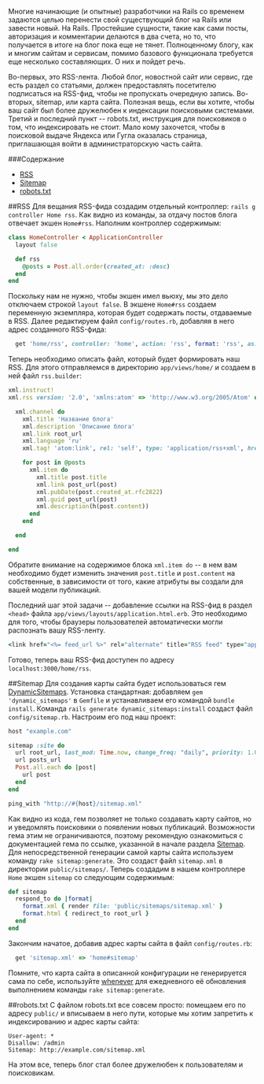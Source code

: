 Многие начинающие (и опытные) разработчики на Rails со временем задаются целью перенести свой существующий блог на Rails или завести новый. На Rails. Простейшие сущности, такие как сами посты, авторизация и комментарии делаются в два счета, но то, что получается в итоге на блог пока еще не тянет. Полноценному блогу, как и многим сайтам и сервисам, помимо базового функционала требуется еще несколько составляющих. О них и пойдет речь.

Во-первых, это RSS-лента. Любой блог, новостной сайт или сервис, где есть раздел со статьями, должен предоставлять посетителю подписаться на RSS-фид, чтобы не пропускать очередную запись. Во-вторых, sitemap, или карта сайта. Полезная вещь, если вы хотите, чтобы ваш сайт был более дружелюбен к индексации поисковыми системами. Третий и последний пункт -- robots.txt, инструкция для поисковиков о том, что индексировать не стоит. Мало кому захочется, чтобы в поисковой выдаче Яндекса или Гугла оказалась страница, приглашающая войти в администраторскую часть сайта.

###Содержание

- [RSS](#rss)
- [Sitemap](#sitemap)
- [robots.txt](#robotstxt)

##RSS
Для вещания RSS-фида создадим отдельный контроллер: `rails g controller Home rss`. Как видно из команды, за отдачу постов блога отвечает экшен `Home#rss`. Наполним контроллер содержимым:

```ruby
class HomeController < ApplicationController
  layout false

  def rss
    @posts = Post.all.order(created_at: :desc)
  end
end
```

Поскольку нам не нужно, чтобы экшен имел вьюху, мы это дело отключаем строкой `layout false`. В экшене `Home#rss` создаем переменную экземпляра, которая будет содержать посты, отдаваемые в RSS.
Далее редактируем файл `config/routes.rb`, добавляя в него адрес созданного RSS-фида:

```ruby
  get 'home/rss', controller: 'home', action: 'rss', format: 'rss', as: :feed
```

Теперь необходимо описать файл, который будет формировать наш RSS. Для этого отправляемся в директорию `app/views/home/` и создаем в ней файл `rss.builder`:

```ruby
xml.instruct!
xml.rss version: '2.0', 'xmlns:atom' => 'http://www.w3.org/2005/Atom' do

  xml.channel do
    xml.title 'Название блога'
    xml.description 'Описание блога'
    xml.link root_url
    xml.language 'ru'
    xml.tag! 'atom:link', rel: 'self', type: 'application/rss+xml', href: 'home/rss'

    for post in @posts
      xml.item do
        xml.title post.title
        xml.link post_url(post)
        xml.pubDate(post.created_at.rfc2822)
        xml.guid post_url(post)
        xml.description(h(post.content))
      end
    end

  end

end
```

Обратите внимание на содержимое блока `xml.item do` -- в нем вам необходимо будет изменить значения `post.title` и `post.content` на собственные, в зависимости от того, какие атрибуты вы создали для вашей модели публикаций.

Последний шаг этой задачи -- добавление ссылки на RSS-фид в раздел `<head>` файла `app/views/layouts/application.html.erb`. Это необходимо для того, чтобы браузеры пользователей автоматически могли распознать вашу RSS-ленту.

```ruby
<link href="<%= feed_url %>" rel="alternate" title="RSS feed" type="application/rss+xml">
```

Готово, теперь ваш RSS-фид доступен по адресу `localhost:3000/home/rss`.


##Sitemap
Для создания карты сайта будет использоваться гем [DynamicSitemaps](https://github.com/lassebunk/dynamic_sitemaps). Установка стандартная: добавляем `gem 'dynamic_sitemaps'` в `Gemfile` и устанавливаем его командой `bundle install`.
Команда `rails generate dynamic_sitemaps:install` создаст файл `config/sitemap.rb`. Настроим его под наш проект:

```ruby
host "example.com"

sitemap :site do
  url root_url, last_mod: Time.now, change_freq: "daily", priority: 1.0
  url posts_url
  Post.all.each do |post|
    url post
  end
end

ping_with "http://#{host}/sitemap.xml"
```

Как видно из кода, гем позволяет не только создавать карту сайтов, но и уведомлять поисковики о появлении новых публикаций. Возможности гема этим не ограничиваются, поэтому рекомендую ознакомиться с документацией гема по ссылке, указанной в начале раздела [Sitemap](#sitemap).
Для непосредственной генерации самой карты сайта используем команду `rake sitemap:generate`. Это создаст файл `sitemap.xml` в директории `public/sitemaps/`. Теперь создадим в нашем контроллере `Home` экшен `sitemap` со следующим содержимым:

```ruby
def sitemap
  respond_to do |format|
    format.xml { render file: 'public/sitemaps/sitemap.xml' }
    format.html { redirect_to root_url }
  end
end
```

Закончим начатое, добавив адрес карты сайта в файл `config/routes.rb`:

```ruby
  get 'sitemap.xml' => 'home#sitemap'
```

Помните, что карта сайта в описанной конфигурации не генерируется сама по себе, используйте [whenever](http://mkdev.me/categories/dlya-samyh-malenkih/posts/vypolnenie-koda-po-raspisaniyu-s-whenever-i-cron) для ежедневного её обновления выполнением команды `rake sitemap:generate`.


##robots.txt
С файлом robots.txt все совсем просто: помещаем его по адресу `public/` и вписываем в него пути, которые мы хотим запретить к индексированию и адрес карты сайта:

```
User-agent: *
Disallow: /admin
Sitemap: http://example.com/sitemap.xml
```

На этом все, теперь блог стал более дружелюбен к пользователям и поисковикам.
